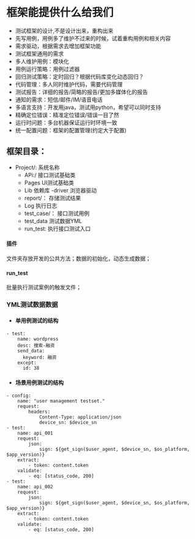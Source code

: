 



# 框架能提供什么给我们
- 测试框架的设计,不是设计出来，重构出来
- 先写用例，用例多了维护不过来的时候，试着重构用例和相关内容
- 需求驱动，根据需求去增加框架功能
- 测试框架通用的需求
- 多人维护用例：模块化
- 用例运行策略：用例过滤器
- 回归测试策略：定时回归？根据代码库变化动态回归？
- 代码管理：多人同时维护代码，需要代码管理
- 测试报告：详细的报告/简略的报告/更加多媒体化的报告
- 通知的需求：短信/邮件/IM/语音电话
- 多语言支持：开发用java，测试用python，希望可以同时支持
- 精确定位错误：精准定位错误/错误一目了然
- 运行时问题：多台机器保证运行时环境一致
- 统一配置问题：框架的配置管理(约定大于配置)


## 框架目录：

- Project/:  系统名称
  - APi:/  接口测试基础类
  - Pages  UI测试基础类
  - Lib  依赖库
    -driver 浏览器驱动
  - report/： 存储测试结果
  - Log  执行日志
  - test_case/： 接口测试用例
  - test_data 测试数据YML
  - run_test:  执行接口测试入口

#### 插件
文件夹存放开发的公共方法；数据的初始化，动态生成数据；

#### run_test
批量执行测试案例的触发文件；

### YML测试数据数据

- #### 单用例测试的结构
~~~
- test:
    name: wordpress
    desc: 搜索-融资
    send_data:
      keyword: 融资
    except:
      id: 38
~~~


- #### 场景用例测试的结构
~~~
- config:
    name: "user management testset."
    request:
        headers:
            Content-Type: application/json
            device_sn: $device_sn
- test:
    name: api_001
    request:
        json:
            sign: ${get_sign($user_agent, $device_sn, $os_platform, $app_version)}
    extract:
        - token: content.token
    validate:
        - eq: [status_code, 200]
- test:
    name: api_002
    request:
        json:
            sign: ${get_sign($user_agent, $device_sn, $os_platform, $app_version)}
    extract:
        - token: content.token
    validate:
        - eq: [status_code, 200]
~~~